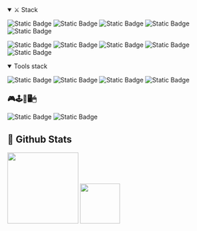 <details open>
  <summary>⚔ Stack</summary>

  ![Static Badge](https://img.shields.io/badge/TypeScript-007ACC?style=for-the-badge&logo=typescript&logoColor=white)
  ![Static Badge](https://img.shields.io/badge/JavaScript-F7DF1E?style=for-the-badge&logo=javascript&logoColor=black)
  ![Static Badge](https://shields.io/badge/react-black?logo=react&style=for-the-badge)
  ![Static Badge](https://img.shields.io/badge/PHP-777BB4?style=for-the-badge&logo=php&logoColor=white)
  ![Static Badge](https://img.shields.io/badge/liquid-6DB33F?style=for-the-badge&logo=liquid&logoColor=white)
  
  ![Static Badge](https://img.shields.io/badge/HTML5-E34F26?style=for-the-badge&logo=html5&logoColor=white)
  ![Static Badge](https://img.shields.io/badge/CSS-239120?&style=for-the-badge&logo=css3&logoColor=white)
  ![Static Badge](https://img.shields.io/badge/TailwindCSS-38B2AC?style=for-the-badge&logo=tailwind-css&logoColor=white)
  ![Static Badge](https://img.shields.io/badge/Node.js-43853D?style=for-the-badge&logo=node.js&logoColor=white)
  ![Static Badge](https://img.shields.io/badge/graphql-fb86cd?style=for-the-badge&logo=graphql&logoColor=white)
</details>

<details open>
  <summary>Tools stack</summary>

  ![Static Badge](https://img.shields.io/badge/Visual_Studio_Code-0078D4?style=for-the-badge&logo=visual%20studio%20code&logoColor=white)
  ![Static Badge](https://img.shields.io/badge/Warp-01a4ff?style=for-the-badge&logo=warp&logoColor=white)
  ![Static Badge](https://img.shields.io/badge/GitHub-100000?style=for-the-badge&logo=github&logoColor=white)
  ![Static Badge](https://img.shields.io/badge/Slack-4A154B?style=for-the-badge&logo=slack&logoColor=white)
</details>

### 🎮🕹️👾🖥️🖱
![Static Badge](https://img.shields.io/badge/Origin-f3803e?style=for-the-badge&logo=origin&logoColor=white)
![Static Badge](https://img.shields.io/badge/Steam-000000?style=for-the-badge&logo=steam&logoColor=white)

## 🎉 Github Stats
<div align="left">
  <picture height="160em">
    <source
      srcset="https://github-readme-stats-tmmgrafikr.vercel.app/api?username=tmmgrafikr&show_icons=true&include_all_commits=true&show=[prs_merged]&custom_title=Stats&theme=nord&role=OWNER,ORGANIZATION_MEMBER,COLLABORATOR&count_private=true"
      media="(prefers-color-scheme: dark)"
    />
    <source
      srcset="https://github-readme-stats-tmmgrafikr.vercel.app/api?username=tmmgrafikr&show_icons=true&include_all_commits=true&show=[prs_merged]&custom_title=Stats&theme=swift&role=OWNER,ORGANIZATION_MEMBER,COLLABORATOR&count_private=true"
      media="(prefers-color-scheme: light), (prefers-color-scheme: no-preference)"
    />
    <img height="160em" src="https://github-readme-stats-tmmgrafikr.vercel.app/api?username=tmmgrafikr&custom_title=Stats&show_icons=true&role=OWNER,ORGANIZATION_MEMBER,COLLABORATOR&count_private=true" />
  </picture>

  <img height="90em" src="https://github-readme-stats-tmmgrafikr.vercel.app/api/top-langs/?username=tmmgrafikr&layout=compact&theme=nord&role=OWNER,ORGANIZATION_MEMBER,COLLABORATOR&count_private=true" />
</div>

<!--
**tmmgrafikr/tmmgrafikr** is a ✨ _special_ ✨ repository because its `README.md` (this file) appears on your GitHub profile.

Here are some ideas to get you started:

- 🔭 I’m currently working on ...
- 🌱 I’m currently learning ...
- 👯 I’m looking to collaborate on ...
- 🤔 I’m looking for help with ...
- 💬 Ask me about ...
- 📫 How to reach me: ...
- 😄 Pronouns: ...
- ⚡ Fun fact: ...
-->
